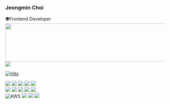 <div> 
<h3>Jeongmin Choi</h3>
<div>👽Frontend Developer</div>



<a href="https://github.com/devxb/gitanimals">
  <img
    src="https://render.gitanimals.org/lines/ioimmini?pet-id=601629384281388763"
    width="600"
    height="120"
  />
</a>
  
<a href="https://github.com/devxb/gitanimals">
  <img src="https://render.gitanimals.org/farms/ioimmini"/>
</a>
    
[![Hits](https://hits.seeyoufarm.com/api/count/incr/badge.svg?url=https%3A%2F%2Fgithub.com%2Fioimmini&count_bg=%23FF2B89&title_bg=%23FF2B8C&icon=smugmug.svg&icon_color=%23E7E7E7&title=Today&edge_flat=true)](https://hits.seeyoufarm.com)

<div> 
  <img src="https://img.shields.io/badge/javascript-F7DF1E?style=for-the-badge&logo=javascript&logoColor=black"> 
  <img src="https://img.shields.io/badge/typescript-3178C6?style=for-the-badge&logo=typescript&logoColor=white">
  <img src="https://img.shields.io/badge/react-61DAFB?style=for-the-badge&logo=react&logoColor=black">     
  <img src="https://img.shields.io/badge/next-000000?style=for-the-badge&logo=next.js&logoColor=white"> 
    <img src="https://img.shields.io/badge/reactquery-FF4154?style=for-the-badge&logo=reactquery&logoColor=white"> 

  <br>

  <img src="https://img.shields.io/badge/node.js-339933?style=for-the-badge&logo=Node.js&logoColor=white">
  <img src="https://img.shields.io/badge/express-000000?style=for-the-badge&logo=express&logoColor=white">
  <img src="https://img.shields.io/badge/mongoDB-47A248?style=for-the-badge&logo=MongoDB&logoColor=white">
  <img src="https://img.shields.io/badge/firebase-DD2C00?style=for-the-badge&logo=firebase&logoColor=white"/>
  <img src="https://img.shields.io/badge/supabase-3FCF8E?style=for-the-badge&logo=supabase&logoColor=white">
  <br>
  
  <img alt="AWS" src="https://img.shields.io/badge/AWS-232F3E?style=for-the-badge&logo=AmazonWebServices&logoColor=f89400">
  <img src="https://img.shields.io/badge/styledcomponents-DB7093?style=for-the-badge&logo=styledcomponents&logoColor=white">
  <img src="https://img.shields.io/badge/tailwind-06B6D4?style=for-the-badge&logo=TailwindCSS&logoColor=white">
  <img src="https://img.shields.io/badge/shadcnui-000000?style=for-the-badge&logo=shadcnui&logoColor=white">

  <br>
</div>


</div>
